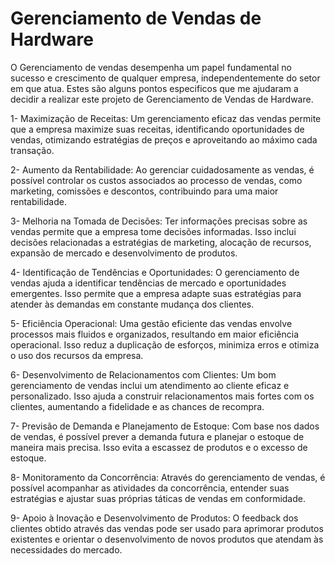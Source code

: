 # Gerenciamento de Vendas de Hardware
O Gerenciamento de vendas desempenha um papel fundamental no sucesso e crescimento de qualquer empresa, independentemente do setor em que atua. Estes são alguns pontos especificos que me ajudaram a decidir a realizar este projeto de Gerenciamento de Vendas de Hardware.

1- Maximização de Receitas: Um gerenciamento eficaz das vendas permite que a empresa maximize suas receitas, identificando oportunidades de vendas, otimizando estratégias de preços e aproveitando ao máximo cada transação.

2- Aumento da Rentabilidade: Ao gerenciar cuidadosamente as vendas, é possível controlar os custos associados ao processo de vendas, como marketing, comissões e descontos, contribuindo para uma maior rentabilidade.

3- Melhoria na Tomada de Decisões: Ter informações precisas sobre as vendas permite que a empresa tome decisões informadas. Isso inclui decisões relacionadas a estratégias de marketing, alocação de recursos, expansão de mercado e desenvolvimento de produtos.

4- Identificação de Tendências e Oportunidades: O gerenciamento de vendas ajuda a identificar tendências de mercado e oportunidades emergentes. Isso permite que a empresa adapte suas estratégias para atender às demandas em constante mudança dos clientes.

5- Eficiência Operacional: Uma gestão eficiente das vendas envolve processos mais fluidos e organizados, resultando em maior eficiência operacional. Isso reduz a duplicação de esforços, minimiza erros e otimiza o uso dos recursos da empresa.

6- Desenvolvimento de Relacionamentos com Clientes: Um bom gerenciamento de vendas inclui um atendimento ao cliente eficaz e personalizado. Isso ajuda a construir relacionamentos mais fortes com os clientes, aumentando a fidelidade e as chances de recompra.

7- Previsão de Demanda e Planejamento de Estoque: Com base nos dados de vendas, é possível prever a demanda futura e planejar o estoque de maneira mais precisa. Isso evita a escassez de produtos e o excesso de estoque.

8- Monitoramento da Concorrência: Através do gerenciamento de vendas, é possível acompanhar as atividades da concorrência, entender suas estratégias e ajustar suas próprias táticas de vendas em conformidade.

9- Apoio à Inovação e Desenvolvimento de Produtos: O feedback dos clientes obtido através das vendas pode ser usado para aprimorar produtos existentes e orientar o desenvolvimento de novos produtos que atendam às necessidades do mercado.
